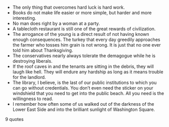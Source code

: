  - The only thing that overcomes hard luck is hard work.
 - Books do not make life easier or more simple, but harder and more interesting.
 - No man does right by a woman at a party.
 - A tablecloth restaurant is still one of the great rewards of civilization.
 - The arrogance of the young is a direct result of not having known enough consequences. The turkey that every day greedily approaches the farmer who tosses him grain is not wrong. It is just that no one ever told him about Thanksgiving.
 - The conservatives nearly always tolerate the demagogue while he is destroying liberals.
 - If the roof caves in and the tenants are sitting in the debris, they will laugh like hell. They will endure any hardship as long as it means trouble for the landlord.
 - The library, I believe, is the last of our public institutions to which you can go without credentials. You don’t even need the sticker on your windshield that you need to get into the public beach. All you need is the willingness to read.
 - I remember how often some of us walked out of the darkness of the Lower East Side and into the brilliant sunlight of Washington Square.

9 quotes